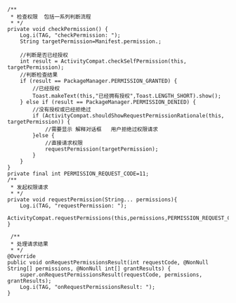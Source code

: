    /**
     * 检查权限  包括一系列判断流程
     * */
    private void checkPermission() {
        Log.i(TAG, "checkPermission: ");
        String targetPermission=Manifest.permission.;
        
        //判断是否已经授权
        int result = ActivityCompat.checkSelfPermission(this, targetPermission);
        //判断检查结果
        if (result == PackageManager.PERMISSION_GRANTED) {
            //已经授权
            Toast.makeText(this,"已经拥有授权",Toast.LENGTH_SHORT).show();
        } else if (result == PackageManager.PERMISSION_DENIED) {
            //没有授权或已经拒绝过
            if (ActivityCompat.shouldShowRequestPermissionRationale(this, targetPermission)) {
                //需要显示 解释对话框   用户拒绝过权限请求
            }else {
                //直接请求权限
                requestPermission(targetPermission);
            }
        }
    }
    private final int PERMISSION_REQUEST_CODE=11;
    /**
     * 发起权限请求
     * */
    private void requestPermission(String... permissions){
        Log.i(TAG, "requestPermission: ");
        ActivityCompat.requestPermissions(this,permissions,PERMISSION_REQUEST_CODE);
    }
    
     /**
     * 处理请求结果
     * */
    @Override
    public void onRequestPermissionsResult(int requestCode, @NonNull String[] permissions, @NonNull int[] grantResults) {
        super.onRequestPermissionsResult(requestCode, permissions, grantResults);
        Log.i(TAG, "onRequestPermissionsResult: ");
    }
